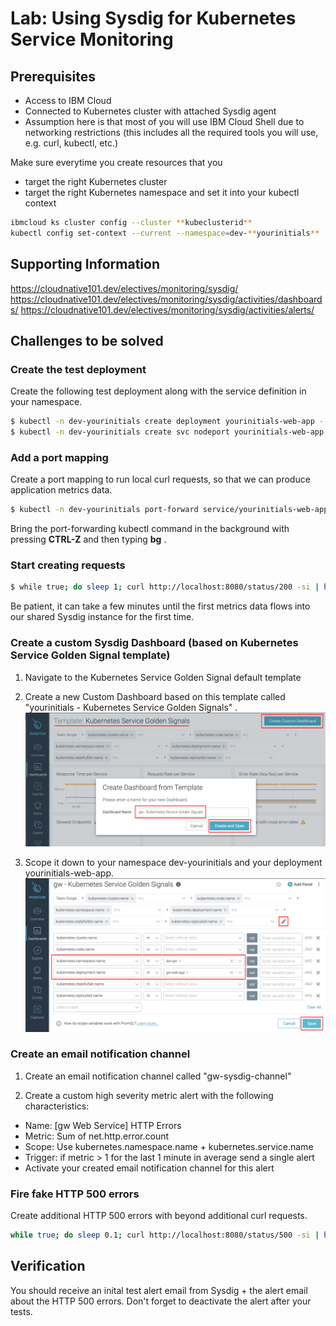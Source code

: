 # Lab: Using Sysdig for Kubernetes Service Monitoring

## Prerequisites

- Access to IBM Cloud
- Connected to Kubernetes cluster with attached Sysdig agent
- Assumption here is that most of you will use IBM Cloud Shell due to networking restrictions (this includes all the required tools you will use, e.g. curl, kubectl, etc.)

Make sure everytime you create resources that you

- target the right Kubernetes cluster
- target the right Kubernetes namespace and set it into your kubectl context

```bash
ibmcloud ks cluster config --cluster **kubeclusterid**
kubectl config set-context --current --namespace=dev-**yourinitials**
```

## Supporting Information

https://cloudnative101.dev/electives/monitoring/sysdig/
https://cloudnative101.dev/electives/monitoring/sysdig/activities/dashboards/
https://cloudnative101.dev/electives/monitoring/sysdig/activities/alerts/

## Challenges to be solved

### Create the test deployment

Create the following test deployment along with the service definition in your namespace.

```bash
$ kubectl -n dev-yourinitials create deployment yourinitials-web-app --image=docker.io/kennethreitz/httpbin
$ kubectl -n dev-yourinitials create svc nodeport yourinitials-web-app --tcp=8080:80
```

### Add a port mapping

Create a port mapping to run local curl requests, so that we can produce application metrics data.

```bash
$ kubectl -n dev-yourinitials port-forward service/yourinitials-web-app 8080:8080
```

Bring the port-forwarding kubectl command in the background with pressing **CTRL-Z** and then typing **bg** .

### Start creating requests

```bash
$ while true; do sleep 1; curl http://localhost:8080/status/200 -si | head -1 ; done
```

Be patient, it can take a few minutes until the first metrics data flows into our shared Sysdig instance for the first time.

### Create a custom Sysdig Dashboard (based on Kubernetes Service Golden Signal template)

1. Navigate to the Kubernetes Service Golden Signal default template

2. Create a new Custom Dashboard based on this template called "yourinitials - Kubernetes Service Golden Signals" .
   ![image](images/lab-sysdig-02.png)

3. Scope it down to your namespace dev-yourinitials and your deployment yourinitials-web-app.
   ![image](images/lab-sysdig-03.png)

### Create an email notification channel

1. Create an email notification channel called "gw-sysdig-channel"

2. Create a custom high severity metric alert with the following characteristics:

- Name: [gw Web Service] HTTP Errors
- Metric: Sum of net.http.error.count
- Scope: Use kubernetes.namespace.name + kubernetes.service.name
- Trigger: if metric > 1 for the last 1 minute in average send a single alert
- Activate your created email notification channel for this alert

### Fire fake HTTP 500 errors

Create additional HTTP 500 errors with beyond additional curl requests.

```bash
while true; do sleep 0.1; curl http://localhost:8080/status/500 -si | head -1 ; done
```

## Verification

You should receive an inital test alert email from Sysdig + the alert email about the HTTP 500 errors. Don't forget to deactivate the alert after your tests.
